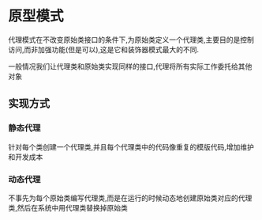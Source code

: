 # 原型模式

​代理模式在不改变原始类接口的条件下,为原始类定义一个代理类,主要目的是控制访问,而非加强功能(但是可以),这是它和装饰器模式最大的不同.

​一般情况我们让代理类和原始类实现同样的接口,代理将所有实际工作委托给其他对象

## 实现方式

### 静态代理

​针对每个类创建一个代理类,并且每个代理类中的代码像重复的模版代码,增加维护和开发成本

### 动态代理

​不事先为每个原始类编写代理类,而是在运行的时候动态地创建原始类对应的代理类,然后在系统中用代理类替换掉原始类